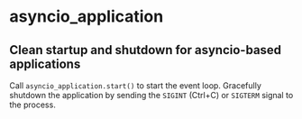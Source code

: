 # asyncio_application
## Clean startup and shutdown for asyncio-based applications
Call `asyncio_application.start()` to start the event loop. Gracefully shutdown the application by sending the `SIGINT` (Ctrl+C) or `SIGTERM` signal to the process.
